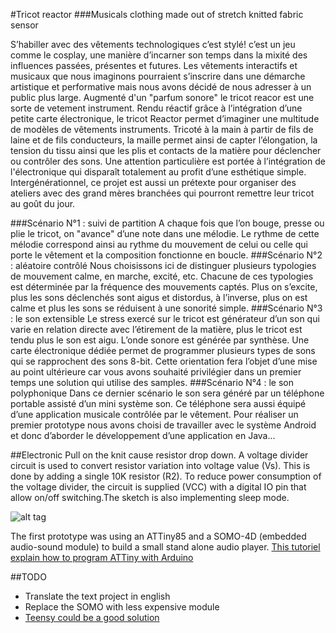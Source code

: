#Tricot reactor
###Musicals clothing made out of stretch knitted fabric sensor

S’habiller avec des vêtements technologiques c’est stylé! c’est un jeu comme le cosplay, une manière d’incarner son temps dans la mixité des influences passées, présentes et futures. Les vêtements interactifs et musicaux que nous imaginons pourraient s’inscrire dans une démarche artistique et performative mais nous avons décidé de nous adresser à un public plus large. Augmenté d'un "parfum sonore" le tricot reacor est une sorte de vetement instrument. Rendu réactif grâce à l’intégration d’une petite carte électronique, le tricot Reactor permet d’imaginer une multitude de modèles de vêtements instruments. Tricoté à la main à partir de fils de laine et de fils conducteurs, la maille permet ainsi de capter l’élongation, la tension du tissu ainsi que les plis et contacts de la matière pour déclencher ou contrôler des sons. Une attention particulière est portée à l’intégration de l'électronique qui disparaît totalement au profit d’une esthétique simple. Intergénérationnel, ce projet est aussi un prétexte pour organiser des ateliers avec des grand mères branchées qui pourront remettre leur tricot au goût du jour.

###Scénario N°1 : suivi de partition
A chaque fois que l’on bouge, presse ou plie le tricot, on "avance" d’une note dans une mélodie. Le rythme de cette mélodie correspond ainsi au rythme du mouvement de celui ou celle qui porte le vêtement et la composition fonctionne en boucle.
###Scénario N°2 : aléatoire contrôlé
Nous choisissons ici de distinguer plusieurs typologies de mouvement calme, en marche, excité, etc. Chacune de ces typologies est déterminée par la fréquence des mouvements captés. Plus on s’excite, plus les sons déclenchés sont aigus et distordus, à l’inverse, plus on est calme et plus les sons se réduisent à une sonorité simple.
###Scénario N°3 : le son extensible
Le stress exercé sur le tricot est générateur d’un son qui varie en relation directe avec l’étirement de la matière, plus le tricot est tendu plus le son est aigu. L’onde sonore est générée par synthèse. Une carte électronique dédiée permet de programmer plusieurs types de sons qui se rapprochent des sons 8-bit. Cette orientation fera l’objet d’une mise au point ultérieure car vous avons souhaité privilégier dans un premier temps une solution qui utilise des samples.
###Scénario N°4 : le son polyphonique
Dans ce dernier scénario le son sera généré par un téléphone portable assisté d’un mini système son. Ce téléphone sera aussi équipé d’une application musicale contrôlée par le vêtement. Pour réaliser un premier prototype nous avons choisi de travailler avec le système Android et donc d’aborder le développement d’une application en Java...

##Electronic
Pull on the knit cause resistor drop down. A voltage divider circuit is used to convert resistor variation into voltage value (Vs). This is done by adding a single 10K resistor (R2). To reduce power consumption of the voltage divider, the circuit is supplied (VCC) with a digital IO pin that allow on/off switching.The sketch is also implementing sleep mode.

![alt tag](https://farm9.staticflickr.com/8610/16594983667_a701634597_z_d.jpg)

The first prototype was using an ATTiny85 and a SOMO-4D (embedded audio-sound module) to build a small stand alone audio player. [This tutoriel explain how to program ATTiny with Arduino](http://hlt.media.mit.edu/?p=1229)

##TODO
- Translate the text project in english
- Replace the SOMO with less expensive module
 - [Teensy could be a good solution](https://www.pjrc.com/teensy/teensy31.html)
